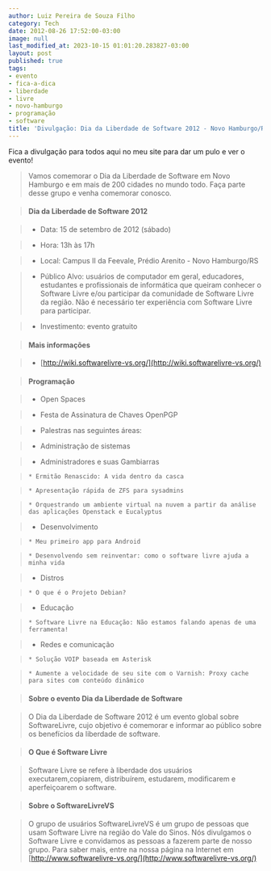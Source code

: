 ```yaml
---
author: Luiz Pereira de Souza Filho
category: Tech
date: 2012-08-26 17:52:00-03:00
image: null
last_modified_at: 2023-10-15 01:01:20.283827-03:00
layout: post
published: true
tags:
- evento
- fica-a-dica
- liberdade
- livre
- novo-hamburgo
- programação
- software
title: 'Divulgação: Dia da Liberdade de Software 2012 - Novo Hamburgo/RS'
---
```


Fica a divulgação para todos aqui no meu site para dar um pulo e ver o evento!

> Vamos comemorar o Dia da Liberdade de Software em Novo Hamburgo e em mais de 200 cidades no mundo todo. Faça parte desse grupo e venha comemorar conosco.

>

>#### Dia da Liberdade de Software 2012

>

>* Data: 15 de setembro de 2012 (sábado)

>* Hora: 13h às 17h

>* Local: Campus II da Feevale, Prédio Arenito - Novo Hamburgo/RS

>* Público Alvo: usuários de computador em geral, educadores, estudantes e profissionais de informática que queiram conhecer o Software Livre e/ou participar da comunidade de Software Livre da região. Não é necessário ter experiência com Software Livre para participar.

>* Investimento: evento gratuito

>

>#### Mais informações

>

>* [http://wiki.softwarelivre-vs.org/](http://wiki.softwarelivre-vs.org/)

>

>#### Programação

>

> * Open Spaces

> * Festa de Assinatura de Chaves OpenPGP

> * Palestras nas seguintes áreas:

>   * Administração de sistemas

>   * Administradores e suas Gambiarras

>     * Ermitão Renascido: A vida dentro da casca

>     * Apresentação rápida de ZFS para sysadmins

>     * Orquestrando um ambiente virtual na nuvem a partir da análise das aplicações Openstack e Eucalyptus

>   * Desenvolvimento

>     * Meu primeiro app para Android

>     * Desenvolvendo sem reinventar: como o software livre ajuda a minha vida

>   * Distros

>     * O que é o Projeto Debian?

>   * Educação

>     * Software Livre na Educação: Não estamos falando apenas de uma ferramenta!

>   * Redes e comunicação

>     * Solução VOIP baseada em Asterisk

>     * Aumente a velocidade de seu site com o Varnish: Proxy cache para sites com conteúdo dinâmico

>

> #### Sobre o evento Dia da Liberdade de Software

>

> O Dia da Liberdade de Software 2012 é um evento global sobre SoftwareLivre, cujo objetivo é comemorar e informar ao público sobre os benefícios da liberdade de software.

>

> #### O Que é Software Livre

>

> Software Livre se refere à liberdade dos usuários executarem,copiarem, distribuírem, estudarem, modificarem e aperfeiçoarem o software.

>

> #### Sobre o SoftwareLivreVS

>

> O grupo de usuários SoftwareLivreVS é um grupo de pessoas que usam Software Livre na região do Vale do Sinos. Nós divulgamos o Software Livre e convidamos as pessoas a fazerem parte de nosso grupo. Para saber mais, entre na nossa página na Internet em [http://www.softwarelivre-vs.org/](http://www.softwarelivre-vs.org/)
